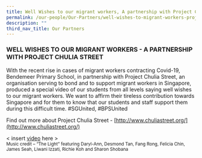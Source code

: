 ```yaml
---
title: Well Wishes to our migrant workers, A partnership with Project Chulia Street
permalink: /our-people/Our-Partners/well-wishes-to-migrant-workers-project-chulia-street/
description: ""
third_nav_title: Our Partners
---
```

### WELL WISHES TO OUR MIGRANT WORKERS - A PARTNERSHIP WITH PROJECT CHULIA STREET

With the recent rise in cases of migrant workers contracting Covid-19, Bendemeer Primary School, in partnership with Project Chulia Street, an organisation serving to bond and to support migrant workers in Singapore, produced a special video of our students from all levels saying well wishes to our migrant workers. We want to affirm their tireless contribution towards Singapore and for them to know that our students and staff support them during this difficult time. #SGUnited, #BPSUnited

Find out more about Project Chulia Street - [http://www.chuliastreet.org/](http://www.chuliastreet.org/)

  
< insert [video](https://bendemeerpri-moe-edu-sg-admin.cwp.sg/our-people/our-partners/well-wishes-to-our-migrant-workers-a-partnership-with-project-chulia-street) here > <br>
<small>Music credit – “The Light” featuring Daryl-Ann, Desmond Tan, Fang Rong, Felicia Chin, James Seah, Liwani Izzati, Richie Koh and Sharon Shobana</small>